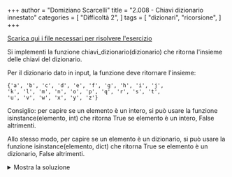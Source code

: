 +++
author = "Domiziano Scarcelli"
title = "2.008 - Chiavi dizionario innestato"
categories = [
    "Difficoltà 2",
]
tags = [
    "dizionari",
    "ricorsione",
]
+++

[Scarica qui i file necessari per risolvere l'esercizio](/exercises_py/it/2_008_chiavi_dizionario_innestato.zip)

Si implementi la funzione chiavi_dizionario(dizionario) che ritorna l'insieme
delle chiavi del dizionario.

Per il dizionario dato in input, la funzione deve ritornare l'insieme:

    {'a', 'b', 'c', 'd', 'e', 'f', 'g', 'h', 'i', 'j',
    'k', 'l', 'm', 'n', 'o', 'p', 'q', 'r', 's', 't',
    'u', 'v', 'w', 'x', 'y', 'z'}

Consiglio: per capire se un elemento è un intero, si può usare la funzione
isinstance(elemento, int) che ritorna True se elemento è un intero, False
altrimenti.

Allo stesso modo, per capire se un elemento è un dizionario, si può usare la
funzione isinstance(elemento, dict) che ritorna True se elemento è un dizionario,
False altrimenti.

<details>
<summary>Mostra la soluzione</summary>

```python
def chiavi_dizionari(dizionario, chiavi=set()):
    for chiave in dizionario:
        chiavi.add(chiave)
        if isinstance(dizionario[chiave], dict):
            chiavi_dizionari(dizionario[chiave], chiavi)
    return chiavi
```

</details>

